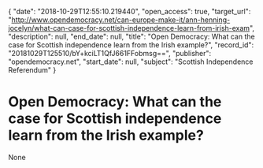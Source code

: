 {
  "date": "2018-10-29T12:55:10.219440", 
  "open_access": true, 
  "target_url": "http://www.opendemocracy.net/can-europe-make-it/ann-henning-jocelyn/what-can-case-for-scottish-independence-learn-from-irish-exam", 
  "description": null, 
  "end_date": null, 
  "title": "Open Democracy: What can the case for Scottish independence learn from the Irish example?", 
  "record_id": "20181029T125510/bY+kciLT1QfJ661FFobmsg==", 
  "publisher": "opendemocracy.net", 
  "start_date": null, 
  "subject": "Scottish Independence Referendum"
}

# Open Democracy: What can the case for Scottish independence learn from the Irish example?

None